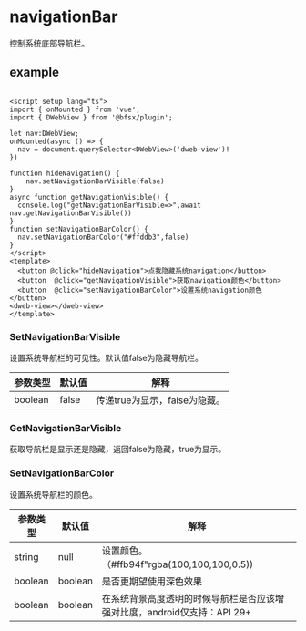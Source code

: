 # navigationBar

控制系统底部导航栏。

## example

```vue

<script setup lang="ts">
import { onMounted } from 'vue';
import { DWebView } from '@bfsx/plugin';

let nav:DWebView;
onMounted(async () => {
  nav = document.querySelector<DWebView>('dweb-view')!
})

function hideNavigation() {
    nav.setNavigationBarVisible(false)
}
async function getNavigationVisible() {
  console.log("getNavigationBarVisible=>",await nav.getNavigationBarVisible())
}
function setNavigationBarColor() {
  nav.setNavigationBarColor("#ffddb3",false)
}
</script>
<template>
  <button @click="hideNavigation">点我隐藏系统navigation</button>
  <button  @click="getNavigationVisible">获取navigation颜色</button>
  <button  @click="setNavigationBarColor">设置系统navigation颜色</button>
<dweb-view></dweb-view>
</template>

```

### SetNavigationBarVisible

设置系统导航栏的可见性。默认值false为隐藏导航栏。

| 参数类型 | 默认值 | 解释                        |
|----------|--------|---------------------------|
| boolean  | false  | 传递true为显示，false为隐藏。 |

### GetNavigationBarVisible

获取导航栏是显示还是隐藏，返回false为隐藏，true为显示。

### SetNavigationBarColor

设置系统导航栏的颜色。


| 参数类型 | 默认值  | 解释                                                                   |
|----------|---------|----------------------------------------------------------------------|
| string   | null    | 设置颜色。 （#ffb94f"rgba(100,100,100,0.5))                              |
| boolean  | boolean | 是否更期望使用深色效果                                                 |
| boolean  | boolean | 在系统背景高度透明的时候导航栏是否应该增强对比度，android仅支持：API 29+ |
 

 

 

